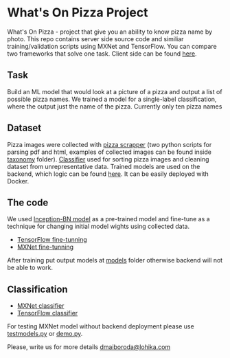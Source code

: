 # What's On Pizza Project

What's On Pizza - project that give you an ability to know pizza name by photo.
This repo contains server side source code and similiar training/validation scripts using MXNet and TensorFlow.
You can compare two frameworks that solve one task. 
Client side can be found [here](https://github.com/Lohika-Labs/whatsonpizza-mobile).

## Task

Build an ML model that would look at a picture of a pizza and output a list of possible pizza names.
We trained a model for a single-label classification, where the output just the name of the pizza.
Currently only ten pizza names

## Dataset

Pizza images were collected with [pizza scrapper](https://github.com/Lohika-Labs/whatsonpizza/tree/master/pizza_scraper) (two python scripts for parsing pdf and html, examples of collected images can be found inside [taxonomy](https://github.com/Lohika-Labs/whatsonpizza/tree/master/taxonomy/images) folder).
[Classifier](https://github.com/Lohika-Labs/whatsonpizza/tree/master/whatsonpizza_classifier) used for sorting pizza images and cleaning dataset from unrepresentative data.
Trained models are used on the backend, which logic can be found [here](https://github.com/Lohika-Labs/whatsonpizza/tree/master/whatsonpizza_backend). It can be easily deployed with Docker.

## The code

We used [Inception-BN model](https://github.com/dmlc/mxnet-model-gallery/blob/master/imagenet-1k-inception-bn.md) as a pre-trained model and fine-tune as a technique for changing initial model wights using collected data.
* [TensorFlow fine-tunning](https://github.com/Lohika-Labs/whatsonpizza/blob/master/tf_dev/inception_retrain.py)
* [MXNet fine-tunning](https://github.com/Lohika-Labs/whatsonpizza/blob/master/finetune.py)

After training put output models at [models](https://github.com/Lohika-Labs/whatsonpizza/tree/master/whatsonpizza_backend/models) folder otherwise backend will not be able to work.

## Classification
* [MXNet classifier](https://github.com/Lohika-Labs/whatsonpizza/blob/master/whatsonpizza_backend/backend/mxclassifier.py)
* [TensorFlow classifier](https://github.com/Lohika-Labs/whatsonpizza/blob/master/whatsonpizza_backend/backend/tfclassifier.py)

For testing MXNet model without backend deployment please use [testmodels.py](https://github.com/Lohika-Labs/whatsonpizza/blob/master/testmodels.py) or [demo.py](https://github.com/Lohika-Labs/whatsonpizza/blob/master/demo.py).

Please, write us for more details dmaiboroda@lohika.com

